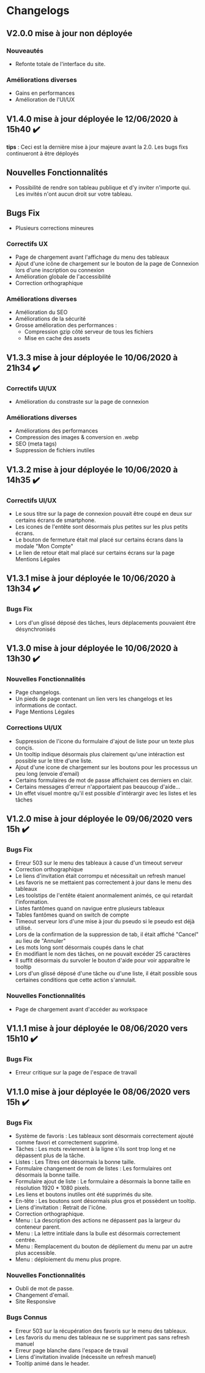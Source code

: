 # Changelogs

## V2.0.0 mise à jour non déployée

### **Nouveautés**

- Refonte totale de l'interface du site.

### **Améliorations diverses**

- Gains en performances
- Amélioration de l'UI/UX

## V1.4.0 mise à jour déployée le 12/06/2020 à 15h40 ✔️

 **tips** : Ceci est la dernière mise à jour majeure avant la 2.0. Les bugs fixs continueront à être déployés

## **Nouvelles Fonctionnalités**

- Possibilité de rendre son tableau publique et d'y inviter n'importe qui. Les invités n'ont aucun droit sur votre tableau.

## **Bugs Fix**

- Plusieurs corrections mineures

### **Correctifs UX**

- Page de chargement avant l'affichage du menu des tableaux
- Ajout d'une icône de chargement sur le bouton de la page de Connexion lors d'une inscription ou connexion
- Amélioration globale de l'accessibilité
- Correction orthographique

### **Améliorations diverses**

- Amélioration du SEO
- Améliorations de la sécurité
- Grosse amélioration des performances :
  - Compression gzip côté serveur de tous les fichiers
  - Mise en cache des assets

## V1.3.3 mise à jour déployée le 10/06/2020 à 21h34 ✔️

### **Correctifs UI/UX**

- Amélioration du constraste sur la page de connexion

### **Améliorations diverses**

- Améliorations des performances
- Compression des images & conversion en .webp
- SEO (meta tags)
- Suppression de fichiers inutiles

## V1.3.2 mise à jour déployée le 10/06/2020 à 14h35 ✔️

### **Correctifs UI/UX**

- Le sous titre sur la page de connexion pouvait être coupé en deux sur certains écrans de smartphone.
- Les icones de l'entête sont désormais plus petites sur les plus petits écrans.
- Le bouton de fermeture était mal placé sur certains écrans dans la modale "Mon Compte"
- Le lien de retour était mal placé sur certains écrans sur la page Mentions Légales

## V1.3.1 mise à jour déployée le 10/06/2020 à 13h34 ✔️

### **Bugs Fix**

- Lors d'un glissé déposé des tâches, leurs déplacements pouvaient être désynchronisés

## V1.3.0 mise à jour déployée le 10/06/2020 à 13h30 ✔️

### **Nouvelles Fonctionnalités**

- Page changelogs.
- Un pieds de page contenant un lien vers les changelogs et les informations de contact.
- Page Mentions Légales

### **Corrections UI/UX**

- Suppression de l'icone du formulaire d'ajout de liste pour un texte plus conçis.
- Un tooltip indique désormais plus clairement qu'une intéraction est possible sur le titre d'une liste.
- Ajout d'une icone de chargement sur les boutons pour les processus un peu long (envoie d'email)
- Certains formulaires de mot de passe affichaient ces derniers en clair.
- Certains messages d'erreur n'apportaient pas beaucoup d'aide...
- Un effet visuel montre qu'il est possible d'intérargir avec les listes et les tâches

## V1.2.0 mise à jour déployée le 09/06/2020 vers 15h ✔️

### **Bugs Fix**

- Erreur 503 sur le menu des tableaux à cause d'un timeout serveur
- Correction orthographique
- Le liens d'invitation était corrompu et nécessitait un refresh manuel
- Les favoris ne se mettaient pas correctement à jour dans le menu des tableaux
- Les toolstips de l'entête étaient anormalement animés, ce qui retardait l'information.
- Listes fantômes quand on navigue entre plusieurs tableaux
- Tables fantômes quand on switch de compte
- Timeout serveur lors d'une mise à jour du pseudo si le pseudo est déjà utilisé.
- Lors de la confirmation de la suppression de tab, il était affiché "Cancel" au lieu de "Annuler"
- Les mots long sont désormais coupés dans le chat
- En modifiant le nom des tâches, on ne pouvait excéder 25 caractères
- Il suffit désormais du survoler le bouton d'aide pour voir apparaître le tooltip
- Lors d'un glissé déposé d'une tâche ou d'une liste, il était possible sous certaines conditions que cette action s'annulait.

### **Nouvelles Fonctionnalités**

- Page de chargement avant d'accéder au workspace

## V1.1.1 mise à jour déployée le 08/06/2020 vers 15h10 ✔️

### **Bugs Fix**

- Erreur critique sur la page de l'espace de travail

## V1.1.0 mise à jour déployée le 08/06/2020 vers 15h ✔️

### **Bugs Fix**

- Système de favoris : Les tableaux sont désormais correctement ajouté comme favori et correctement supprimé.
- Tâches : Les mots reviennent à la ligne s'ils sont trop long et ne dépassent plus de la tâche.
- Listes : Les Titres ont désormais la bonne taille.
- Formulaire changement de nom de listes : Les formulaires ont désormais la bonne taille.
- Formulaire ajout de liste : Le formulaire a désormais la bonne taille en résolution 1920 * 1080 pixels.
- Les liens et boutons inutiles ont été supprimés du site.
- En-tête : Les boutons sont désormais plus gros et possèdent un tooltip.
- Liens d'invitation : Retrait de l'icône.
- Correction orthographique.
- Menu : La description des actions ne dépassent pas la largeur du conteneur parent.
- Menu : La lettre intitiale dans la bulle est désormais correctement centrée.
- Menu : Remplacement du bouton de dépliement du menu par un autre plus accessible.
- Menu : déploiement du menu plus propre.

### **Nouvelles Fonctionnalités**

- Oubli de mot de passe.
- Changement d'email.
- Site Responsive

### **Bugs Connus**

- Erreur 503 sur la récupération des favoris sur le menu des tableaux.
- Les favoris du menu des tableaux ne se suppriment pas sans refresh manuel
- Erreur page blanche dans l'espace de travail
- Liens d'invitation invalide (nécessite un refresh manuel)
- Tooltip animé dans le header.
